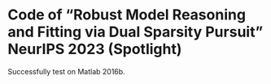 #  Code of “Robust Model Reasoning and Fitting via Dual Sparsity Pursuit” NeurIPS 2023 (Spotlight)

 Successfully test on Matlab 2016b.
